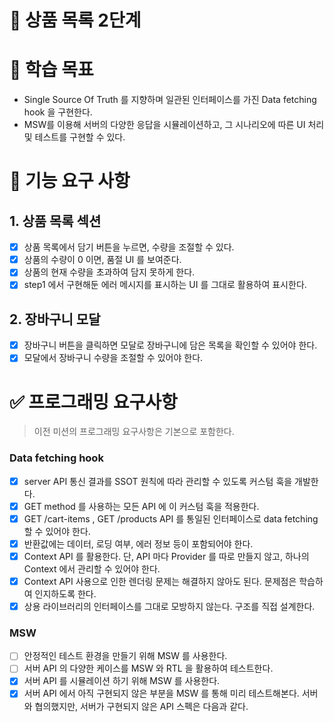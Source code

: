 # 🚀 상품 목록 2단계

# 📍 학습 목표

- Single Source Of Truth 를 지향하며 일관된 인터페이스를 가진 Data fetching hook 을 구현한다.
- MSW를 이용해 서버의 다양한 응답을 시뮬레이션하고, 그 시나리오에 따른 UI 처리 및 테스트를 구현할 수 있다.

# 🎯 기능 요구 사항

## 1. 상품 목록 섹션

- [x] 상품 목록에서 담기 버튼을 누르면, 수량을 조절할 수 있다.
- [x] 상품의 수량이 0 이면, 품절 UI 를 보여준다.
- [x] 상품의 현재 수량을 초과하여 담지 못하게 한다.
- [x] step1 에서 구현해둔 에러 메시지를 표시하는 UI 를 그대로 활용하여 표시한다.

## 2. 장바구니 모달

- [x] 장바구니 버튼을 클릭하면 모달로 장바구니에 담은 목록을 확인할 수 있어야 한다.
- [x] 모달에서 장바구니 수량을 조절할 수 있어야 한다.

# ✅ 프로그래밍 요구사항

> 이전 미션의 프로그래밍 요구사항은 기본으로 포함한다.

### Data fetching hook

- [x] server API 통신 결과를 SSOT 원칙에 따라 관리할 수 있도록 커스텀 훅을 개발한다.
- [x] GET method 를 사용하는 모든 API 에 이 커스텀 훅을 적용한다.
- [x] GET /cart-items , GET /products API 를 통일된 인터페이스로 data fetching 할 수 있어야 한다.
- [x] 반환값에는 데이터, 로딩 여부, 에러 정보 등이 포함되어야 한다.
- [x] Context API 를 활용한다. 단, API 마다 Provider 를 따로 만들지 않고, 하나의 Context 에서 관리할 수 있어야 한다.
- [x] Context API 사용으로 인한 렌더링 문제는 해결하지 않아도 된다. 문제점은 학습하여 인지하도록 한다.
- [x] 상용 라이브러리의 인터페이스를 그대로 모방하지 않는다. 구조를 직접 설계한다.

### MSW

- [ ] 안정적인 테스트 환경을 만들기 위해 MSW 를 사용한다.
- [ ] 서버 API 의 다양한 케이스를 MSW 와 RTL 을 활용하여 테스트한다.
- [x] 서버 API 를 시뮬레이션 하기 위해 MSW 를 사용한다.
- [x] 서버 API 에서 아직 구현되지 않은 부분을 MSW 를 통해 미리 테스트해본다. 서버와 협의했지만, 서버가 구현되지 않은 API 스펙은 다음과 같다.
